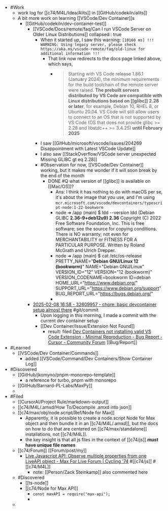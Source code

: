 - #Work
	- work log for [[c74/M4L/Idea/Alits]] in [[GitHub/codekiln/alits]]
	- A bit more work on learning [[VSCode/Dev Container]]s
		- [[GitHub/codekiln/dev-container-test]]
			- [[VSCode/Docs/remote/faq/Can I run VSCode Server on Older Linux Distributions]]
			  collapsed:: true
				- When it started up, I saw this warning: `[10160 ms] !!! WARNING: Using legacy server, please check https://aka.ms/vscode-remote/faq/old-linux for additional information !!!`
					- That link now redirects to the docs page linked above, which says,
						- > Starting with VS Code release 1.86.1 (January 2024), the minimum requirements for the build toolchain of the remote server were raised. **The prebuilt servers distributed by VS Code are compatible with Linux distributions based on [[glibc]] 2.28 or later**, for example, Debian 10, RHEL 8, or Ubuntu 20.04. VS Code will still allow users to connect to an OS that is not supported by VS Code (OS that does not provide glibc >= 2.28 and libstdc++ >= 3.4.25) **until February 2025**
				- I saw [[GitHub/microsoft/vscode/issues/204269 Disappointment with Latest VSCode Update]]
				- I also saw [[StackOverflow/VSCode server unexpected Missing GLIBC gt eq 2.28]]
				- #Observation for now, [[VSCode/Dev Container]] working, but it makes me wonder if it will soon break by the end of the month
					- DONE #Q what version of [[glibc]] is available on [[Mac/OS]]?
						- Ans: I think it has nothing to do with macOS per se, it's about the image that you use, and I'm using `mcr.microsoft.com/vscode/devcontainers/typescript-node:1-22-bookworm`
						- node ➜ /app (main) $ ldd --version
						  ldd (Debian GLIBC **2.36-9+deb12u9) 2.36**
						  Copyright (C) 2022 Free Software Foundation, Inc.
						  This is free software; see the source for copying conditions.  There is NO
						  warranty; not even for MERCHANTABILITY or FITNESS FOR A PARTICULAR PURPOSE.
						  Written by Roland McGrath and Ulrich Drepper.
						- node ➜ /app (main) $ cat /etc/os-release
						  PRETTY_NAME="**Debian GNU/Linux 12 (bookworm)**"
						  NAME="Debian GNU/Linux"
						  VERSION_ID="12"
						  VERSION="12 (bookworm)"
						  VERSION_CODENAME=bookworm
						  ID=debian
						  HOME_URL="https://www.debian.org/"
						  SUPPORT_URL="https://www.debian.org/support"
						  BUG_REPORT_URL="https://bugs.debian.org/"
						-
			- [2025-02-08 16:58 - 32609957 - chore: basic devcontainer setup almost there](https://github.com/codekiln/alits/commit/32609957) #git/commit
				- Upon logging in this morning, I made a commit with the current dev container setup
				- [[Dev Container/Issue/Extension Not Found]]
					- result: filed [Dev Containers not installing valid VS Code Extension - Minimal Reproduction - Bug Report - Cursor - Community Forum](https://forum.cursor.com/t/dev-containers-not-installing-valid-vs-code-extension-minimal-reproduction/49294) [[Bug/Report]]
- #Learned
	- [[VSCode/Dev Container/Commands]]
		- added [[VSCode/Command/Dev Containers/Show Container Log]]
- #Discovered
	- [[GitHub/jkomyno/pnpm-monorepo-template]]
		- a reference for turbo, pnpm with monorepo
	- [[GitHub/Barnard-PL-Labs/MaxPy]]
	-
- #Filed
	- [[CursorAI/Project Rule/markdown-output]]
	- [[c74/M4L/.amxd/How To/Decompile .amxd into json]]
	- [[c74/max/obj/node.script/Ref/Node for Max]]
		- Apparently, it  is possible to create a node.script Node for Max object and then bundle it in an [[c74/M4L/.amxd]], but the docs on how to do that are centered on [[c74/max/standalone]] installations, not [[c74/M4L]].
		- the key insight is that all js files in the context of [[c74/js]] **must have unique file names**
	- [[c74/Forum]] [[Forum/post/my]]
		- [Live Javascript API: Observe multiple properties from one LiveAPI object - Max For Live Forum | Cycling '74](https://cycling74.com/forums/live-javascript-api-observe-multiple-properties-from-one-liveapi-object) #[[c74/js]] #[[c74/M4L]]
			- note: [[Person/Zack Steinkamp]] also commented here
	- #Discovered
		- [[ts-node]]
		- [[c74/Node for Max API]]
			- `const maxAPI = require("max-api");`
			-
	-